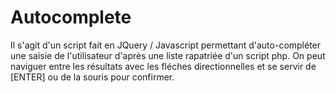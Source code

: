 # Autocomplete

Il s'agit d'un script fait en JQuery / Javascript permettant d'auto-compléter une saisie de l'utilisateur d'après une liste rapatriée d'un
script php. On peut naviguer entre les résultats avec les fléches directionnelles et se servir de [ENTER] ou de la souris pour confirmer.
